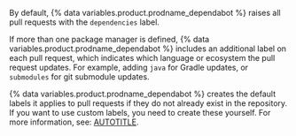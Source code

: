 By default, {% data variables.product.prodname_dependabot %} raises all pull requests with the `dependencies` label.

If more than one package manager is defined, {% data variables.product.prodname_dependabot %} includes an additional label on each pull request, which indicates which language or ecosystem the pull request updates. For example, adding `java` for Gradle updates, or `submodules` for git submodule updates.

{% data variables.product.prodname_dependabot %} creates the default labels it applies to pull requests if they do not already exist in the repository. If you want to use custom labels, you need to create these yourself. For more information, see: [AUTOTITLE](/issues/using-labels-and-milestones-to-track-work/managing-labels).
